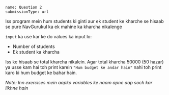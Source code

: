 ```ngMeta
name: Question 2
submissionType: url
```

Iss program mein hum students ki ginti aur ek student ke kharche se hisaab se pure NavGurukul ka ek mahine ka kharcha nikalenge

`input` ka use kar ke do values ka input lo:

* Number of students
* Ek student ka kharcha

Iss ke hisaab se total kharcha nikalein. Agar total kharcha 50000 (50 hazar) ya usse kam hai toh print karein `"Hum budget ke andar hain"` nahi toh print karo ki hum budget ke bahar hain.

*Note: Inn exercises mein aapko variables ke naam apne aap soch kar likhne hain*
